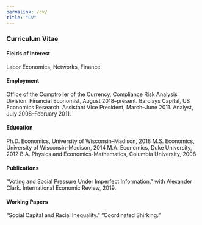 ```yaml
---
permalink: /cv/
title: "CV"
---
```


<h3>Curriculum Vitae</h3>

<h4>Fields of Interest</h4>
    Labor Economics, Networks, Finance

<h4>Employment</h4>
    Office of the Comptroller of the Currency, Compliance Risk Analysis Division.
            Financial Economist, August 2018–present.
    Barclays Capital, US Economics Research.
            Assistant Vice President, March–June 2011.
            Analyst, July 2008–February 2011.

<h4>Education</h4>
    Ph.D. Economics, University of Wisconsin–Madison, 2018
    M.S. Economics, University of Wisconsin–Madison, 2014
    M.A. Economics, Duke University, 2012
    B.A. Physics and Economics-Mathematics, Columbia University, 2008

<h4>Publications</h4>
    “Voting and Social Pressure Under Imperfect Information,” with Alexander Clark.
            International Economic Review, 2019.

<h4>Working Papers</h4>
    “Social Capital and Racial Inequality.”
    “Coordinated Shirking.”



